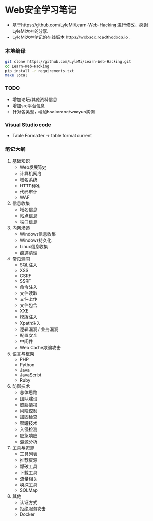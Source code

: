 # Web安全学习笔记

* 基于https://github.com/LyleMi/Learn-Web-Hacking 进行修改，感谢LyleMi大神的分享.
* LyleMi大神笔记的在线版本 https://websec.readthedocs.io .

### 本地编译

```bash
git clone https://github.com/LyleMi/Learn-Web-Hacking.git
cd Learn-Web-Hacking
pip install -r requirements.txt
make local
```

### TODO

* 增加论坛/其他资料信息
* 增加src平台信息
* 针对各类型，增加hackerone/wooyun实例

### Visual Studio code

* Table Formatter -> table:format current

### 笔记大纲

1. 基础知识
    - Web发展简史
    - 计算机网络
    - 域名系统
    - HTTP标准
    - 代码审计
    - WAF
2. 信息收集
    - 域名信息
    - 站点信息
    - 端口信息
3. 内网渗透
    - Windows信息收集
    - Windows持久化
    - Linux信息收集
    - 痕迹清理
4. 常见漏洞
    - SQL注入
    - XSS
    - CSRF
    - SSRF
    - 命令注入
    - 文件读取
    - 文件上传
    - 文件包含
    - XXE
    - 模版注入
    - Xpath注入
    - 逻辑漏洞 / 业务漏洞
    - 配置安全
    - 中间件
    - Web Cache欺骗攻击
5. 语言与框架
    - PHP
    - Python
    - Java
    - JavaScript
    - Ruby
6. 防御技术
    - 总体思路
    - 团队建设
    - 威胁情报
    - 风险控制
    - 加固检查
    - 蜜罐技术
    - 入侵检测
    - 应急响应
    - 溯源分析
7. 工具与资源
    - 工具列表
    - 推荐资源
    - 爆破工具
    - 下载工具
    - 流量相关
    - 嗅探工具
    - SQLMap
8. 其他
    - 认证方式
    - 拒绝服务攻击
    - Docker
